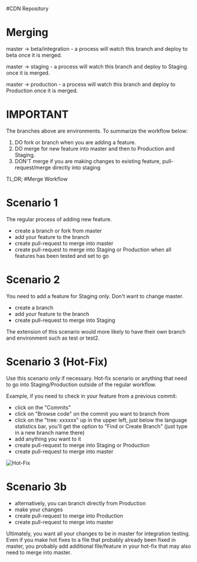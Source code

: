 #CDN Repository

Merging
=======
master -> beta/integration - a process will watch this branch and deploy to beta once it is merged.

master -> staging - a process will watch this branch and deploy to Staging once it is merged.

master -> production - a process will watch this branch and deploy to Production once it is merged.

IMPORTANT
=========
The branches above are environments.  To summarize the workflow below:

  1. DO fork or branch when you are adding a feature.
  2. DO merge for new feature into master and then to Production and Staging.
  3. DON'T merge if you are making changes to existing feature, pull-request/merge directly into staging

TL;DR;
#Merge Workflow

Scenario 1
===========
The regular process of adding new feature.

- create a branch or fork from master
- add your feature to the branch
- create pull-request to merge into master
- create pull-request to merge into Staging or Production when all features has been tested and set to go

Scenario 2
===========
You need to add a feature for Staging only.  Don't want to change master.

- create a branch
- add your feature to the branch
- create pull-request to merge into Staging

The extension of this scenario would more likely to have their own branch and environment such as test or test2.

Scenario 3 (Hot-Fix)
====================
Use this scenario only if necessary.  Hot-fix scenario or anything that need to go into Staging/Production outside of the regular workflow.

Example, if you need to check in your feature from a previous commit:

- click on the "Commits"
- click on "Browse code" on the commit you want to branch from
- click on the "tree: xxxxxx" up in the upper left, just below the language statistics bar, you'll get the option to "Find or Create Branch" (just type in a new branch name there) 
- add anything you want to it
- create pull-request to merge into Staging or Production
- create pull-request to merge into master

![Hot-Fix](http://i.stack.imgur.com/JMRGs.png)

Scenario 3b
===========

- alternatively, you can branch directly from Production
- make your changes
- create pull-request to merge into Production
- create pull-request to merge into master


Ultimately, you want all your changes to be in master for integration testing.  Even if you make hot fixes to a file that probably already been fixed in master, you probably add additional file/feature in your hot-fix that may also need to merge into master.
